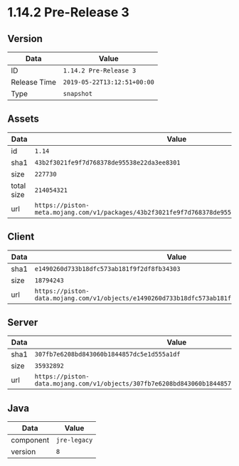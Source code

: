 # 1.14.2 Pre-Release 3

## Version

|**Data**        | **Value**                 |
|----------------|-------------------------|
| ID   | ```1.14.2 Pre-Release 3```   |
| Release Time   | ```2019-05-22T13:12:51+00:00```   |
| Type   | ```snapshot```   |

## Assets

|**Data**        | **Value**                 |
|----------------|-------------------------|
| id   | ```1.14```   |
| sha1   | ```43b2f3021fe9f7d768378de95538e22da3ee8301```   |
| size   | ```227730```   |
| total size  | ```214054321```  |
| url       | ```https://piston-meta.mojang.com/v1/packages/43b2f3021fe9f7d768378de95538e22da3ee8301/1.14.json``` |

## Client

|**Data**        | **Value**                 |
|----------------|-------------------------|
| sha1   | ```e1490260d733b18dfc573ab181f9f2df8fb34303```   |
| size   | ```18794243```   |
| url       | ```https://piston-data.mojang.com/v1/objects/e1490260d733b18dfc573ab181f9f2df8fb34303/client.jar``` |

## Server

|**Data**        | **Value**                 |
|----------------|-------------------------|
| sha1   | ```307fb7e6208bd843060b1844857dc5e1d555a1df```   |
| size   | ```35932892```   |
| url       | ```https://piston-data.mojang.com/v1/objects/307fb7e6208bd843060b1844857dc5e1d555a1df/server.jar``` |

## Java

|**Data**        | **Value**                 |
|----------------|-------------------------|
| component   | ```jre-legacy```   |
| version   | ```8```   |